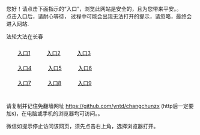 您好！请点击下面指示的“入口”，浏览此网站是安全的，且为您带来平安。。 <br/>
点击入口后，请耐心等待， 过程中可能会出现无法打开的提示，请忽略，最终会进入网站. </br>

法轮大法在长春<br/>
<div style="padding:10px"><a style="margin:20px" target="_blank" href="https://dob0anffhf6sw.cloudfront.net/2Qpsp?vpyuoazm" id="ccLink1" rel="nofollow">入口1</a> <a target="_blank" style="margin:20px" href="https://d3h8fa3b9jie5n.cloudfront.net/2Qpsp?pbcrqesc" id="ccLink2" rel="nofollow">入口2</a> <a style="margin:20px" target="_blank" href="https://d1kh0gkzxqz81v.cloudfront.net/2Qpsp?bbemcc" id="ccLink3" rel="nofollow">入口3</a></div>

<div style="padding:10px" ><a style="margin:20px" target="_blank" href="https://dob0anffhf6sw.cloudfront.net/2Qpsp?vpyuoazm" id="ccLink4" rel="nofollow">入口4</a> <a style="margin:20px" href="https://d3h8fa3b9jie5n.cloudfront.net/2Qpsp?pbcrqesc" target="_blank" id="ccLink5" rel="nofollow">入口5</a> <a style="margin:20px" href="https://d1kh0gkzxqz81v.cloudfront.net/2Qpsp?bbemcc" target="_blank" id="ccLink6" rel="nofollow">入口6</a></div>

<div style="padding:10px"><a style="margin:20px" target="_blank" href="https://dob0anffhf6sw.cloudfront.net/2Qpsp?vpyuoazm" id="ccLink7" rel="nofollow">入口7</a> <a style="margin:20px" href="https://d3h8fa3b9jie5n.cloudfront.net/2Qpsp?pbcrqesc" target="_blank" id="ccLink8" rel="nofollow">入口8</a> <a style="margin:20px" target="_blank" href="https://d1kh0gkzxqz81v.cloudfront.net/2Qpsp?bbemcc" id="ccLink9" rel="nofollow">入口9</a></div>

<br/>



请复制并记住免翻墙网址 https://github.com/yntd/changchunzx (http后一定要加s)，在电脑或手机的浏览器均可访问。。<br/>

微信如提示停止访问该网页，须先点击右上角，选择浏览器打开。
